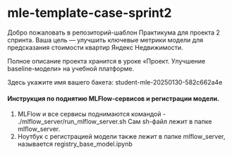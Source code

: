 # mle-template-case-sprint2

Добро пожаловать в репозиторий-шаблон Практикума для проекта 2 спринта. Ваша цель — улучшить ключевые метрики модели для предсказания стоимости квартир Яндекс Недвижимости.

Полное описание проекта хранится в уроке «Проект. Улучшение baseline-модели» на учебной платформе.

Здесь укажите имя вашего бакета:
student-mle-20250130-582c662a4e 

#### Инструкция по поднятию MLFlow-сервисов и регистрации модели.
1. MLFlow и все сервисы поднимаются командой - ./mlflow_server/run_mlflow_server.sh
   Сам sh-файл лежит в папке mlflow_server.
2. Ноутбук с регистрацией модели также лежит в папке mlflow_server, называется registry_base_model.ipynb